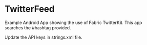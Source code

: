 # TwitterFeed
Example Android App showing the use of Fabric TwitterKit.
This app searches the #hashtag provided.

Update the API keys in strings.xml file.